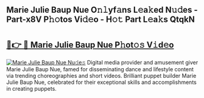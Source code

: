 ## Marie Julie Baup Nue O𝚗𝚕yf𝚊ns L𝚎a𝚔ed N𝚞𝚍es - Part-x8V P𝚑𝚘tos Vi𝚍𝚎o - H𝚘𝚝 Part L𝚎a𝚔s QtqkN

# <h2><a href="http://kf5evrs.oniu.top/?m=Marie+Julie+Baup+Nue">🔗👉 🔴 Marie Julie Baup Nue P𝚑ot𝚘𝚜 V𝚒d𝚎o</a></h2>

[![Marie Julie Baup Nue Nu𝚍e𝚜](https://i.imgur.com/0qMVB7G.gif)](http://kf5evrs.oniu.top/?m=Marie+Julie+Baup+Nue)
Digital media provider and amusement giver Marie Julie Baup Nue, famed for disseminating dance and lifestyle content via trending choreographies and short videos. Brilliant puppet builder Marie Julie Baup Nue, celebrated for their exceptional skills and accomplishments in creating puppets.  
